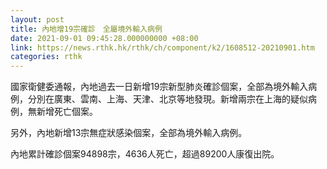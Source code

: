 ```yaml
---
layout: post
title: 內地增19宗確診　全屬境外輸入病例
date: 2021-09-01 09:45:28.000000000 +08:00
link: https://news.rthk.hk/rthk/ch/component/k2/1608512-20210901.htm
categories: rthk
---
```


國家衛健委通報，內地過去一日新增19宗新型肺炎確診個案，全部為境外輸入病例，分別在廣東、雲南、上海、天津、北京等地發現。新增兩宗在上海的疑似病例，無新增死亡個案。

另外，內地新增13宗無症狀感染個案，全部為境外輸入病例。

內地累計確診個案94898宗，4636人死亡，超過89200人康復出院。
